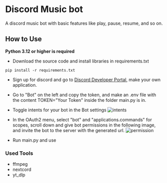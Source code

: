 
# Discord Music bot

A discord music bot with basic features like play, pause, resume, and so on.

## How to Use

**Python 3.12 or higher is required**

- Download the source code and install libraries in requirements.txt
```
pip install -r requirements.txt
```

- Sign up for discord and go to [Discord Developer Portal](https://discord.com/developers/applications), make your own application.

- Go to "Bot" on the left and copy the token, and make an .env file with the content TOKEN="Your Token" inside the folder main.py is in.

- Toggle intents for your bot in the Bot settings ![intents](https://i.imgur.com/VRr6vMd.png)

- In the OAuth2 menu, select "bot" and "applications.commands" for scopes, scroll down and give bot permissions in the following image, and invite the bot to the server with the generated url. ![permission](https://i.imgur.com/UQBEXrb.png)

- Run main.py and use

### Used Tools
- ffmpeg
- nextcord
- yt_dlp

